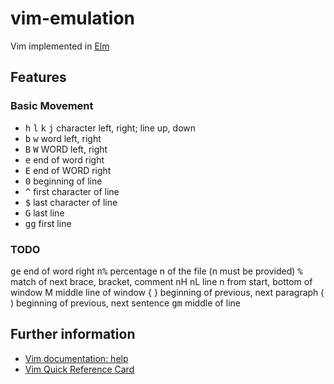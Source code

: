 # vim-emulation

Vim implemented in [Elm](https://elm-lang.org)

## Features

### Basic Movement

- <kbd>h</kbd> <kbd>l</kbd> <kbd>k</kbd> <kbd>j</kbd>	character left, right; line up, down
- <kbd>b</kbd> <kbd>w</kbd> word left, right
- <kbd>B</kbd> <kbd>W</kbd> WORD left, right
- <kbd>e</kbd> end of word right
- <kbd>E</kbd> end of WORD right
- <kbd>0</kbd> beginning of line
- <kbd>^</kbd> first character of line
- <kbd>$</kbd> last character of line
- <kbd>G</kbd> last line
- <kbd>gg</kbd> first line

### TODO

<kbd>ge</kbd> end of word right
<kbd>n%</kbd> percentage n of the file (n must be provided)
<kbd>%</kbd> match of next brace, bracket, comment
nH nL	line n from start, bottom of window
M	middle line of window
{ }	beginning of previous, next paragraph
( )	beginning of previous, next sentence
<kbd>gm</kbd> middle of line

## Further information

- [Vim documentation: help](http://vimdoc.sourceforge.net/htmldoc)
- [Vim Quick Reference Card](http://users.ece.utexas.edu/~adnan/vimqrc.html)
